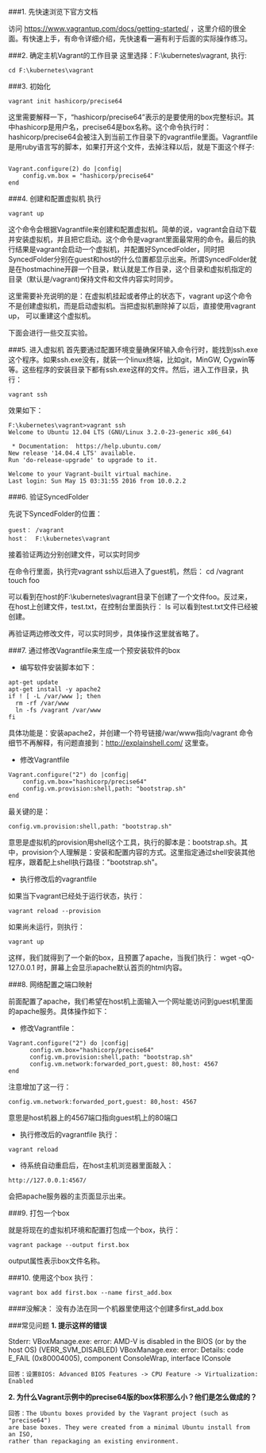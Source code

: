 ###1. 先快速浏览下官方文档

访问 https://www.vagrantup.com/docs/getting-started/ ，这里介绍的很全面。有快速上手，有命令详细介绍，先快速看一遍有利于后面的实际操作练习。

###2. 确定主机Vagrant的工作目录
这里选择：F:\kubernetes\vagrant,  执行:    
    
    cd F:\kubernetes\vagrant

###3. 初始化
    
    vagrant init hashicorp/precise64

这里需要解释一下，“hashicorp/precise64”表示的是要使用的box完整标识。其中hashicorp是用户名，precise64是box名称。这个命令执行时：hashicorp/precise64会被注入到当前工作目录下的vagrantfile里面。Vagrantfile是用ruby语言写的脚本，如果打开这个文件，去掉注释以后，就是下面这个样子:

<pre><code>
Vagrant.configure(2) do |config|  
    config.vm.box = "hashicorp/precise64"  
end  
</code></pre>

###4. 创建和配置虚拟机
执行
```
vagrant up
```
这个命令会根据Vagrantfile来创建和配置虚拟机。简单的说，vagrant会自动下载并安装虚拟机，并且把它启动。这个命令是vagrant里面最常用的命令。最后的执行结果是vagrant会启动一个虚拟机，并配置好SyncedFolder，同时把SyncedFolder分别在guest和host的什么位置都显示出来。所谓SyncedFolder就是在hostmachine开辟一个目录，默认就是工作目录，这个目录和虚拟机指定的目录（默认是/vagrant)保持文件和文件内容实时同步。

这里需要补充说明的是：在虚拟机挂起或者停止的状态下，vagrant up这个命令不是创建虚拟机，而是启动虚拟机。当把虚拟机删除掉了以后，直接使用vagrant up， 可以重建这个虚拟机。

下面会进行一些交互实验。

###5. 进入虚拟机
首先要通过配置环境变量确保环输入命令行时，能找到ssh.exe这个程序。如果ssh.exe没有，就装一个linux终端，比如git，MinGW, Cygwin等等。这些程序的安装目录下都有ssh.exe这样的文件。然后，进入工作目录，执行：
```
vagrant ssh
```

效果如下：

```
F:\kubernetes\vagrant>vagrant ssh
Welcome to Ubuntu 12.04 LTS (GNU/Linux 3.2.0-23-generic x86_64)

 * Documentation:  https://help.ubuntu.com/
New release '14.04.4 LTS' available.
Run 'do-release-upgrade' to upgrade to it.

Welcome to your Vagrant-built virtual machine.
Last login: Sun May 15 03:31:55 2016 from 10.0.2.2
```

###6. 验证SyncedFolder

先说下SyncedFolder的位置：
```
guest： /vagrant
host：  F:\kubernetes\vagrant
```

接着验证两边分别创建文件，可以实时同步

在命令行里面，执行完vagrant ssh以后进入了guest机，然后：
cd  /vagrant
touch foo

可以看到在host的F:\kubernetes\vagrant目录下创建了一个文件foo。反过来，在host上创建文件，test.txt，在控制台里面执行：
ls
可以看到test.txt文件已经被创建。

再验证两边修改文件，可以实时同步，具体操作这里就省略了。


###7. 通过修改Vagrantfile来生成一个预安装软件的box


- 编写软件安装脚本如下：

```
apt-get update  
apt-get install -y apache2  
if ! [ -L /var/www ]; then  
  rm -rf /var/www  
  ln -fs /vagrant /var/www  
fi
```

具体功能是：安装apache2，并创建一个符号链接/war/www指向/vagrant
命令细节不再解释，有问题直接到：http://explainshell.com/ 这里查。


- 修改Vagrantfile

```
Vagrant.configure("2") do |config|
    config.vm.box="hashicorp/precise64"
    config.vm.provision:shell,path: "bootstrap.sh"
end
```

最关键的是：
```
config.vm.provision:shell,path: "bootstrap.sh"
```
意思是虚拟机的provision用shell这个工具，执行的脚本是：bootstrap.sh。其中，provision个人理解是：安装和配置内容的方式。这里指定通过shell安装其他程序，跟着配上shell执行路径："bootstrap.sh"。

- 执行修改后的vagrantfile

如果当下vagrant已经处于运行状态，执行：  
```
vagrant reload --provision
```
如果尚未运行，则执行：  
```
vagrant up
```
这样，我们就得到了一个新的box，且预置了apache，当我们执行：
wget -qO- 127.0.0.1
时，屏幕上会显示apache默认首页的html内容。

###8. 网络配置之端口映射

前面配置了apache，我们希望在host机上面输入一个网址能访问到guest机里面的apache服务。具体操作如下：

- 修改Vagrantfile：

```
Vagrant.configure("2") do |config|
      config.vm.box="hashicorp/precise64"
      config.vm.provision:shell,path: "bootstrap.sh"
      config.vm.network:forwarded_port,guest: 80,host: 4567
end
```

注意增加了这一行：
```
config.vm.network:forwarded_port,guest: 80,host: 4567
```
意思是host机器上的4567端口指向guest机上的80端口

- 执行修改后的vagrantfile
执行：
```
vagrant reload
```

- 待系统自动重启后，在host主机浏览器里面敲入：
```
http://127.0.0.1:4567/
```
会把apache服务器的主页面显示出来。


###9. 打包一个box

就是将现在的虚拟机环境和配置打包成一个box，执行：
```
vagrant package --output first.box
```
output属性表示box文件名称。


###10. 使用这个box
执行：
```
vagrant box add first.box --name first_add.box
```

####没解决：
没有办法在同一个机器里使用这个创建多first_add.box


###常见问题
<b>1. 提示这样的错误</b>

Stderr: VBoxManage.exe: error: AMD-V is disabled in the BIOS (or by the host OS)
 (VERR_SVM_DISABLED)
VBoxManage.exe: error: Details: code E_FAIL (0x80004005), component ConsoleWrap,
 interface IConsole   
 
```     
回答：设置BIOS: Advanced BIOS Features -> CPU Feature -> Virtualization: Enabled
```

<b>2. 为什么Vagrant示例中的precise64版的box体积那么小？他们是怎么做成的？</b>   
```
回答：The Ubuntu boxes provided by the Vagrant project (such as "precise64") 
are base boxes. They were created from a minimal Ubuntu install from an ISO, 
rather than repackaging an existing environment.  
```
